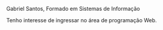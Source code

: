 Gabriel Santos, Formado em Sistemas de Informação

Tenho interesse de ingressar no área de programação Web.



<!---
Saintsbsg/Saintsbsg is a ✨ special ✨ repository because its `README.md` (this file) appears on your GitHub profile.
You can click the Preview link to take a look at your changes.
--->
